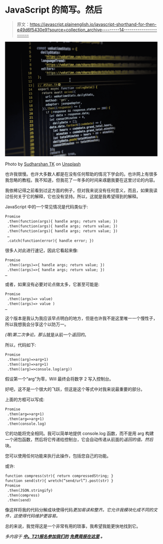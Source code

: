 # JavaScript 的简写。然后

> 原文：<https://javascript.plainenglish.io/javascript-shorthand-for-then-e49d6f5430e9?source=collection_archive---------14----------------------->

![](img/e33c56cb3f6eff3f64acf24c16d36064.png)

Photo by [Sudharshan TK](https://unsplash.com/@shantk18?utm_source=medium&utm_medium=referral) on [Unsplash](https://unsplash.com?utm_source=medium&utm_medium=referral)

也许我很慢。也许大多数人都是在没有任何帮助的情况下学会的。也许网上有很多我忽略的教程。我不知道，但我花了一年多的时间来琢磨我要在这里讨论的内容。

我依稀记得之前看到过这方面的例子，但对我来说没有任何意义，而且，如果我读过任何关于它的解释，它也没有坚持。所以，这就是我希望得到的解释。

JavaScript 中的一个常见情况是代码类似于:

```
Promise
 .then(function(args){ handle args; return value; })
 .then(function(args){ handle args; return value; })
 .then(function(args){ handle args; return value; })
 …
 .catch(function(error){ handle error; })
```

很多人对此进行速记，因此它看起来像:

```
Promise
 .then((args)=>{ handle args; return value; })
 .then((args)=>{ handle args; return value; })
…
```

或者，如果没有必要对论点做太多，它甚至可能是:

```
Promise
 .then((args)=> value)
 .then((args)=> value )
…
```

这个版本是我认为我应该早点明白的地方，但是也许我不是这里唯一一个慢性子，所以我想我会分享这个以防万一。

*(等)第二次争论。那么*就是从前一个*返回的*。

所以，代码如下:

```
Promise
 .then((arg)=>arg+1)
 .then((arg)=>arg+1)
 .then((arg)=>console.log(arg))
```

假设第一个“arg”为零，Will 最终会将数字 2 写入控制台。

好吧，这不是一个很大的飞跃，但这是这个等式中对我来说最重要的部分。

上面的方框可以写成:

```
Promise
 .then(arg=>arg+1)
 .then(arg=>arg+1)
 .then(console.log)
```

它的功能将完全相同。我可以简单地提供 console.log 函数，而不是用 arg 构建一个闭包函数，然后将它传递给控制台，它会自动传递从前面的*返回的值。然后*块。

您可以使用任何功能来执行此操作，包括您自己的功能。

或许:

```
function compress(str){ return compressedString; }
function send(str){ wretch(“send/url”).post(str) }
Promise
 .then(JSON.stringify)
 .then(compress)
 .then(send)
```

像这样将我的代码分解成块使得代码*更加易读和整齐。它允许我模块化成不同的文件，这使得代码维护更容易。*

总的来说，我觉得这是一个非常有用的琐事，我希望我能更快地找到它。

*多内容于* [***中。*T21*报名参加我们的***](http://plainenglish.io/) **[***免费周报在这里***](http://newsletter.plainenglish.io/) ***。*****